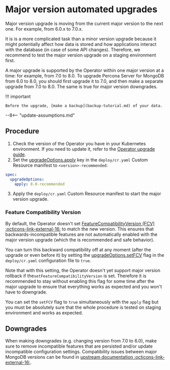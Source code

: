 # Major version automated upgrades

Major version upgrade is moving from the current major version to the next one. For example, from 6.0.x to 7.0.x.

It is is a more
complicated task than a minor version upgrade because it might potentially affect how data is stored and how
applications interact with the database (in case of some API changes). Therefore, we recommend to test the major version upgrade on a staging environment first.

A major upgrade is supported by the Operator within one major version at a time:
for example, from 7.0 to 8.0. To upgrade Percona Server for MongoDB from 6.0 to 8.0,
you should first upgrade it to 7.0, and then make a separate upgrade from 7.0
to 8.0. The same is true for major version downgrades.

!!! important

    Before the upgrade, [make a backup](backup-tutorial.md) of your data.

--8<-- "update-assumptions.md"

## Procedure

1. Check the version of the Operator you have in your Kubernetes environment. If you need to update it, refer to the [Operator upgrade guide](update.md#upgrading-the-operator-and-crd).
2. Set the [upgradeOptions.apply](operator.md#upgradeoptionsapply)
key in the `deploy/cr.yaml` Custom Resource manifest to `<version>-recommended`:


```yaml
spec:
  upgradeOptions:
    apply: 8.0-recommended
```

3. Apply the `deploy/cr.yaml` Custom Resource manifest to start the major version upgrade.

### Feature Compatibility Version

By default, the Operator doesn't set
[FeatureCompatibilityVersion (FCV)  :octicons-link-external-16:](https://docs.mongodb.com/manual/reference/command/setFeatureCompatibilityVersion/)
to match the new version. This ensures that backwards-incompatible features
are not automatically enabled with the major version upgrade (which the is
recommended and safe behavior). 

You can turn this backward compatibility off at
any moment (after the upgrade or even before it) by setting the
[upgradeOptions.setFCV](operator.md#upgradeoptionssetfcv) flag in the
`deploy/cr.yaml` configuration file to `true`. 

Note that with this setting, the Operator doesn't yet support major version rollback if the`setFeatureCompatibilityVersion` is set. Therefore it is recommended to stay without enabling this flag for some time after the major upgrade to ensure that everything works as expected and you won't have to downgrade. 


You can set the `setFCV` flag to `true` simultaneously with the `apply` flag but you must be absolutely sure that the whole
    procedure is tested on staging environment and works as expected.

## Downgrades

When making downgrades (e.g. changing version from 7.0 to 6.0), make
sure to remove incompatible features that are persisted and/or update
incompatible configuration settings. Compatibility issues between major
MongoDB versions can be found in
[upstream documentation  :octicons-link-external-16:](https://www.mongodb.com/docs/manual/release-notes/7.0/#std-label-7.0-downgrade-considerations).

 